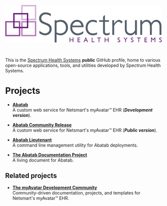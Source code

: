 <!-- u240304 -->

<div align="center">

![SHSLogo](./Resources/SHS_4C_logo.png)

<br>

</div>

This is the [Spectrum Health Systems](https://www.spectrumhealthsystems.org/) **public** GitHub profile, home to various open-source applications, tools, and utilities developed by Spectrum Health Systems.

# Projects

* [**Abatab**](https://github.com/spectrum-health-systems/Abatab)  
A custom web service for Netsmart's myAvatar™ EHR (***Development version***).

* [**Abatab Community Release**](https://github.com/spectrum-health-systems/Abatab-Community-Release)  
A custom web service for Netsmart's myAvatar™ EHR (***Public version***).

* [**Abatab Lieutenant**](https://github.com/spectrum-health-systems/AbatabLieutenant)  
A command line management utility for Abatab deployments.

* [**The Abatab Documentation Project**](https://github.com/spectrum-health-systems/Abatab-Documentation-Project)  
A living document for Abatab.

## Related projects

* [**The myAvatar Development Community**](https://github.com/myAvatar-Development-Community)  
Community-driven documentation, projects, and templates for Netsmart's myAvatar™ EHR.

